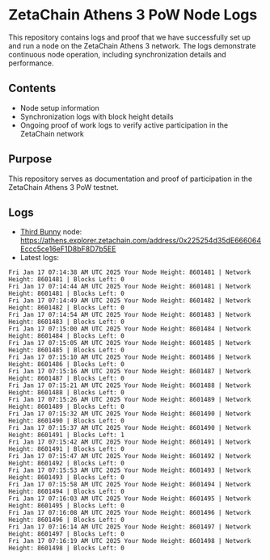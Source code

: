 # ZetaChain Athens 3 PoW Node Logs
This repository contains logs and proof that we have successfully set up and run a node on the ZetaChain Athens 3 network. The logs demonstrate continuous node operation, including synchronization details and performance.

## Contents
- Node setup information
- Synchronization logs with block height details
- Ongoing proof of work logs to verify active participation in the ZetaChain network

## Purpose
This repository serves as documentation and proof of participation in the ZetaChain Athens 3 PoW testnet.

## Logs

- [Third Bunny](https://thirdbunny.xyz/) node: https://athens.explorer.zetachain.com/address/0x225254d35dE666064Eccc5ce16eF1D8bF8D7b5EE
- Latest logs:
```
Fri Jan 17 07:14:38 AM UTC 2025 Your Node Height: 8601481 | Network Height: 8601481 | Blocks Left: 0
Fri Jan 17 07:14:44 AM UTC 2025 Your Node Height: 8601481 | Network Height: 8601481 | Blocks Left: 0
Fri Jan 17 07:14:49 AM UTC 2025 Your Node Height: 8601482 | Network Height: 8601482 | Blocks Left: 0
Fri Jan 17 07:14:54 AM UTC 2025 Your Node Height: 8601483 | Network Height: 8601483 | Blocks Left: 0
Fri Jan 17 07:15:00 AM UTC 2025 Your Node Height: 8601484 | Network Height: 8601484 | Blocks Left: 0
Fri Jan 17 07:15:05 AM UTC 2025 Your Node Height: 8601485 | Network Height: 8601485 | Blocks Left: 0
Fri Jan 17 07:15:10 AM UTC 2025 Your Node Height: 8601486 | Network Height: 8601486 | Blocks Left: 0
Fri Jan 17 07:15:16 AM UTC 2025 Your Node Height: 8601487 | Network Height: 8601487 | Blocks Left: 0
Fri Jan 17 07:15:21 AM UTC 2025 Your Node Height: 8601488 | Network Height: 8601488 | Blocks Left: 0
Fri Jan 17 07:15:26 AM UTC 2025 Your Node Height: 8601489 | Network Height: 8601489 | Blocks Left: 0
Fri Jan 17 07:15:32 AM UTC 2025 Your Node Height: 8601490 | Network Height: 8601490 | Blocks Left: 0
Fri Jan 17 07:15:37 AM UTC 2025 Your Node Height: 8601490 | Network Height: 8601491 | Blocks Left: 1
Fri Jan 17 07:15:42 AM UTC 2025 Your Node Height: 8601491 | Network Height: 8601491 | Blocks Left: 0
Fri Jan 17 07:15:47 AM UTC 2025 Your Node Height: 8601492 | Network Height: 8601492 | Blocks Left: 0
Fri Jan 17 07:15:53 AM UTC 2025 Your Node Height: 8601493 | Network Height: 8601493 | Blocks Left: 0
Fri Jan 17 07:15:58 AM UTC 2025 Your Node Height: 8601494 | Network Height: 8601494 | Blocks Left: 0
Fri Jan 17 07:16:03 AM UTC 2025 Your Node Height: 8601495 | Network Height: 8601495 | Blocks Left: 0
Fri Jan 17 07:16:08 AM UTC 2025 Your Node Height: 8601496 | Network Height: 8601496 | Blocks Left: 0
Fri Jan 17 07:16:14 AM UTC 2025 Your Node Height: 8601497 | Network Height: 8601497 | Blocks Left: 0
Fri Jan 17 07:16:19 AM UTC 2025 Your Node Height: 8601498 | Network Height: 8601498 | Blocks Left: 0
```
